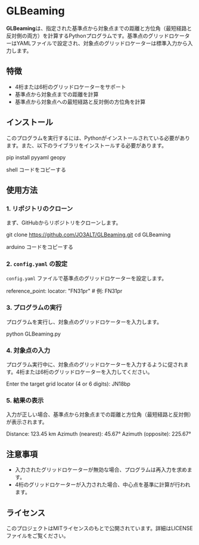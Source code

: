 # GLBeaming

**GLBeaming**は、指定された基準点から対象点までの距離と方位角（最短経路と反対側の両方）を計算するPythonプログラムです。基準点のグリッドロケーターはYAMLファイルで設定され、対象点のグリッドロケーターは標準入力から入力します。

## 特徴

- 4桁または6桁のグリッドロケーターをサポート
- 基準点から対象点までの距離を計算
- 基準点から対象点への最短経路と反対側の方位角を計算

## インストール

このプログラムを実行するには、Pythonがインストールされている必要があります。また、以下のライブラリをインストールする必要があります。

pip install pyyaml geopy

shell
コードをコピーする

## 使用方法

### 1. リポジトリのクローン

まず、GitHubからリポジトリをクローンします。

git clone https://github.com/JO3ALT/GLBeaming.git
cd GLBeaming

arduino
コードをコピーする

### 2. `config.yaml` の設定

`config.yaml` ファイルで基準点のグリッドロケーターを設定します。

reference_point:
locator: "FN31pr" # 例: FN31pr

### 3. プログラムの実行

プログラムを実行し、対象点のグリッドロケーターを入力します。

python GLBeaming.py

### 4. 対象点の入力

プログラム実行中に、対象点のグリッドロケーターを入力するように促されます。4桁または6桁のグリッドロケーターを入力してください。

Enter the target grid locator (4 or 6 digits): JN18bp

### 5. 結果の表示

入力が正しい場合、基準点から対象点までの距離と方位角（最短経路と反対側）が表示されます。

Distance: 123.45 km
Azimuth (nearest): 45.67°
Azimuth (opposite): 225.67°

## 注意事項

- 入力されたグリッドロケーターが無効な場合、プログラムは再入力を求めます。
- 4桁のグリッドロケーターが入力された場合、中心点を基準に計算が行われます。

## ライセンス

このプロジェクトはMITライセンスのもとで公開されています。詳細はLICENSEファイルをご覧ください。
